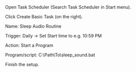 Open Task Scheduler (Search Task Scheduler in Start menu).

Click Create Basic Task (on the right).

Name: Sleep Audio Routine

Trigger: Daily → Set Start time to e.g. 10:59 PM

Action: Start a Program

Program/script: C:\Path\To\sleep_sound.bat

Finish the setup.

